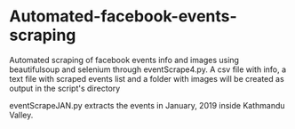 # Automated-facebook-events-scraping
Automated scraping of facebook events info and images using beautifulsoup and selenium through eventScrape4.py. A csv file with info, a text file with scraped events list and a folder with images will be created as output in the script's directory

eventScrapeJAN.py extracts the events in January, 2019 inside Kathmandu Valley.

